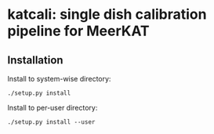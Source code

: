 # katcali: single dish calibration pipeline for MeerKAT


## Installation
Install to system-wise directory:
```
./setup.py install
```

Install to per-user directory:
```
./setup.py install --user
```
